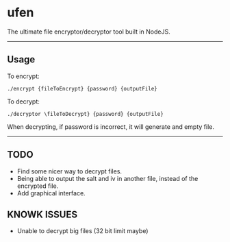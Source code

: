# ufen
The ultimate file encryptor/decryptor tool built in NodeJS.

***

## Usage
To encrypt:

~~~
./encrypt {fileToEncrypt} {password} {outputFile}
~~~


To decrypt:

~~~
./decryptor \fileToDecrypt} {password} {outputFile}
~~~

When decrypting, if password is incorrect, it will generate and empty file.

***

## TODO
* Find some nicer way to decrypt files.
* Being able to output the salt and iv in another file, instead of the encrypted file.
* Add graphical interface.

## KNOWK ISSUES
* Unable to decrypt big files (32 bit limit maybe)
